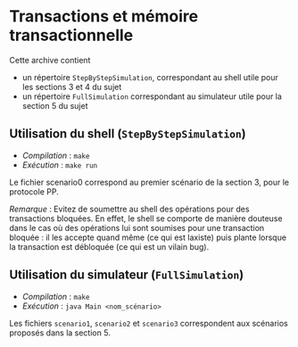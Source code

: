 Transactions et mémoire transactionnelle
========================

Cette archive contient
- un répertoire `StepByStepSimulation`, correspondant au shell utile pour les sections 3 et 4 du sujet
- un répertoire `FullSimulation` correspondant au simulateur utile pour la section 5 du sujet

Utilisation du shell (`StepByStepSimulation`)
---------------------
- *Compilation* : `make`
- *Exécution* : `make run`

Le fichier scenario0 correspond au premier scénario de la section 3, pour le protocole PP.

*Remarque* : Evitez de soumettre au shell des opérations pour des transactions bloquées.
En effet, le shell se comporte de manière douteuse dans le cas où des opérations lui
sont soumises pour une transaction bloquée : il les accepte quand même (ce qui est laxiste)
puis plante lorsque la transaction est débloquée (ce qui est un vilain bug). 

Utilisation du simulateur (`FullSimulation`)
---------------------
- *Compilation* : `make`
- *Exécution* : `java Main <nom_scénario>`

Les fichiers `scenario1`, `scenario2` et `scenario3` correspondent
aux scénarios proposés dans la section 5.